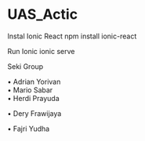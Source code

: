 # UAS_Actic

Instal Ionic React
npm install ionic-react

Run Ionic 
ionic serve

Seki Group

• Adrian Yorivan  
• Mario Sabar      
• Herdi Prayuda

• Dery Frawijaya

• Fajri Yudha
